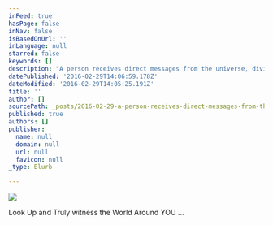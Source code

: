 ```yaml
---
inFeed: true
hasPage: false
inNav: false
isBasedOnUrl: ''
inLanguage: null
starred: false
keywords: []
description: "A person receives direct messages from the universe, divine signs is what is needed to avert a self-destructive nature.\t\t\t\t\t\t\t\t"
datePublished: '2016-02-29T14:06:59.178Z'
dateModified: '2016-02-29T14:05:25.191Z'
title: ''
author: []
sourcePath: _posts/2016-02-29-a-person-receives-direct-messages-from-the-universe-divine.md
published: true
authors: []
publisher:
  name: null
  domain: null
  url: null
  favicon: null
_type: Blurb

---
```

![](https://the-grid-user-content.s3-us-west-2.amazonaws.com/3bcd7b0d-5b67-4445-871e-e09350d0d2ad.jpg)

Look Up and Truly witness the World Around YOU ...